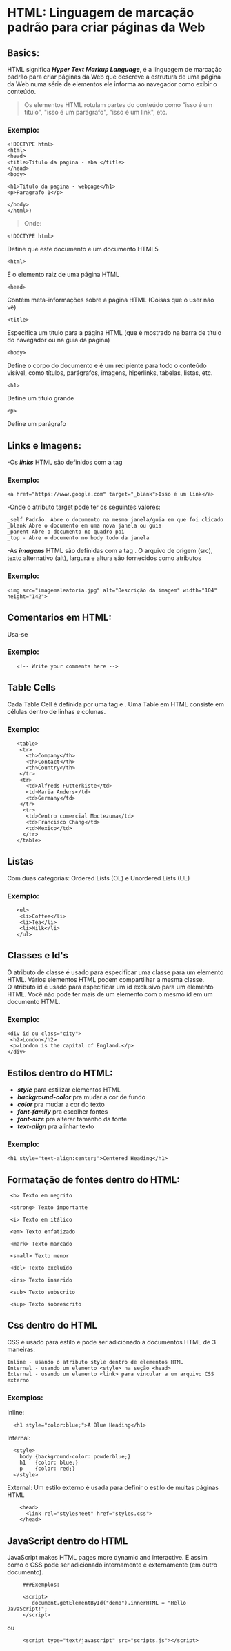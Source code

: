 # HTML: Linguagem de marcação padrão para criar páginas da Web

## Basics:

HTML significa ***Hyper Text Markup Language***, é a linguagem de marcação padrão para criar páginas da Web que descreve a estrutura de uma página da Web numa série de elementos ele informa ao navegador como exibir o conteúdo.

> Os elementos HTML rotulam partes do conteúdo como "isso é um título", "isso é um parágrafo", "isso é um link", etc.

### Exemplo:

    <!DOCTYPE html>
    <html>
    <head>
    <title>Titulo da pagina - aba </title>
    </head>
    <body>

    <h1>Titulo da pagina - webpage</h1>
    <p>Paragrafo 1</p>

    </body>
    </html>)

> Onde:

    <!DOCTYPE html> 
Define que este documento é um documento HTML5

    <html> 
É o elemento raiz de uma página HTML

    <head> 
Contém meta-informações sobre a página HTML (Coisas que o user não vê)

    <title>
Especifica um título para a página HTML (que é mostrado na barra de título do navegador ou na guia da página)

    <body> 
Define o corpo do documento e é um recipiente para todo o conteúdo visível, como títulos, parágrafos, imagens, hiperlinks, tabelas, listas, etc.

    <h1>
Define um título grande
    
    <p>
Define um parágrafo

## Links e Imagens:

-Os ***links*** HTML são definidos com a tag <a>

### Exemplo:
  
    <a href="https://www.google.com" target="_blank">Isso é um link</a>
  
-Onde o atributo target pode ter os seguintes valores:

    _self Padrão. Abre o documento na mesma janela/guia em que foi clicado
    _blank Abre o documento em uma nova janela ou guia
    _parent Abre o documento no quadro pai
    _top - Abre o documento no body todo da janela
  
  
  
-As ***imagens*** HTML são definidas com a tag <img>.
O arquivo de origem (src), texto alternativo (alt), largura e altura são fornecidos como atributos
  
### Exemplo:
  
    <img src="imagemaleatoria.jpg" alt="Descrição da imagem" width="104" height="142">
       
  ## Comentarios em HTML:
  
 Usa-se <!------>
       
### Exemplo:
       
       <!-- Write your comments here -->
       
## Table Cells
       
Cada Table Cell é definida por uma tag <td> e </td>. Uma Table em HTML consiste em células dentro de linhas e colunas.
       
### Exemplo:
       <table>
        <tr>
          <th>Company</th>
          <th>Contact</th>
          <th>Country</th>
        </tr>
        <tr>
          <td>Alfreds Futterkiste</td>
          <td>Maria Anders</td>
          <td>Germany</td>
        </tr>
         <tr>
          <td>Centro comercial Moctezuma</td>
          <td>Francisco Chang</td>
          <td>Mexico</td>
         </tr>
       </table>
       
## Listas
       
Com duas categorias: Ordered Lists (OL) e Unordered Lists (UL)
       
### Exemplo:
       <ul>
        <li>Coffee</li>
        <li>Tea</li>
        <li>Milk</li>
       </ul>
       
## Classes e Id's
       
O atributo de classe é usado para especificar uma classe para um elemento HTML. Vários elementos HTML podem compartilhar a mesma classe. <br>
O atributo id é usado para especificar um id exclusivo para um elemento HTML. Você não pode ter mais de um elemento com o mesmo id em um documento HTML.
       
### Exemplo:
       
    <div id ou class="city">
     <h2>London</h2>
     <p>London is the capital of England.</p>
    </div>

  ## Estilos dentro do HTML:
  
- ***style*** para estilizar elementos HTML
- ***background-color*** pra mudar a cor de fundo
- ***color*** pra mudar a cor do texto
- ***font-family*** pra escolher fontes
- ***font-size*** pra alterar tamanho da fonte
- ***text-align*** pra alinhar texto
  
### Exemplo:
    <h1 style="text-align:center;">Centered Heading</h1>
  
## Formatação de fontes dentro do HTML:

     <b> Texto em negrito
       
     <strong> Texto importante
       
     <i> Texto em itálico
       
     <em> Texto enfatizado
       
     <mark> Texto marcado
       
     <small> Texto menor
       
     <del> Texto excluído
       
     <ins> Texto inserido
       
     <sub> Texto subscrito
       
     <sup> Texto sobrescrito
       
## Css dentro do HTML
       
CSS é usado para estilo e pode ser adicionado a documentos HTML de 3 maneiras:

    Inline - usando o atributo style dentro de elementos HTML
    Internal - usando um elemento <style> na seção <head>
    External - usando um elemento <link> para vincular a um arquivo CSS externo
       
### Exemplos:
       
Inline:
       
      <h1 style="color:blue;">A Blue Heading</h1>
       
Internal:
       
      <style>
        body {background-color: powderblue;}
        h1   {color: blue;}
        p    {color: red;}
      </style>
       
External: Um estilo externo é usada para definir o estilo de muitas páginas HTML
       
        <head>
          <link rel="stylesheet" href="styles.css">
        </head>
         
## JavaScript dentro do HTML

JavaScript makes HTML pages more dynamic and interactive.
E assim como o CSS pode ser adicionado internamente e externamente (em outro documento).
         
         ###Exemplos:
         
         <script>
            document.getElementById("demo").innerHTML = "Hello JavaScript!";
         </script>
         
ou
         
         <script type="text/javascript" src="scripts.js"></script>
         
         
         
         
       

       
       
  
  
  

  





    
    
    
    
    
    
    
    
    
    
    
    
    
    
    
    
    
    
    
    
    
    
